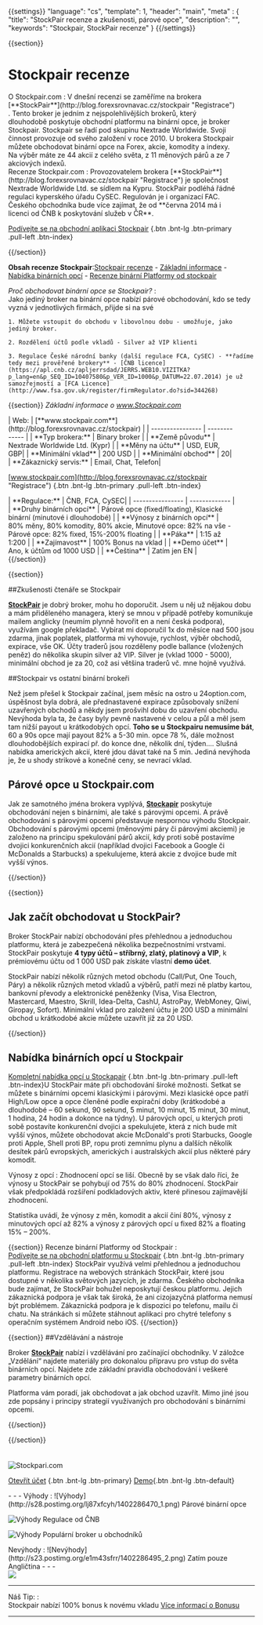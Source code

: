 ﻿{{settings}}
  "language": "cs",
  "template": 1,
  "header": "main",
  "meta" : {
    "title": "StockPair recenze a zkušenosti, párové opce",
    "description": "",
    "keywords": "Stockpair, StockPair recenze"
  }
{{/settings}}
<span itemprop="reviewRating" itemscope itemtype="http://schema.org/Rating">
  <meta itemprop="worstRating" content="1"/>
  <meta itemprop="ratingValue" content="90"/>
  <meta itemprop="bestRating" content="100"/>
</span>
<meta itemprop="itemreviewed" content="Stockpair">
<meta itemprop="author" content="ForexSrovnávač.cz">

<div class="row">
<div class="col-md-9" role="main" markdown="1">

{{section}}

# Stockpair recenze
<div class="row" style="width:92%">
  <div class="col-md-6" markdown="1">
O Stockpair.com
:    
V dnešní recenzi se zaměříme na brokera [**StockPair**](http://blog.forexsrovnavac.cz/stockpair "Registrace") . Tento broker je jedním z nejspolehlivějších brokerů, který dlouhodobě poskytuje obchodní platformu na binární opce, je broker Stockpair. Stockpair se řadí pod skupinu Nextrade Worldwide. Svoji činnost provozuje od svého založení v roce 2010. U brokera Stockpair můžete obchodovat binární opce na Forex, akcie, komodity a indexy. Na výběr máte ze 44 akcií z celého světa, z 11 měnových párů a ze 7 akciových indexů.
</div>
  <div class="col-md-6" markdown="1">
Recenze Stockpair.com
:    
Provozovatelem brokera [**StockPair**](http://blog.forexsrovnavac.cz/stockpair "Registrace") je společnost Nextrade Worldwide Ltd. se sídlem na Kypru. StockPair podléhá řádné regulaci kyperského úřadu CySEC. Regulován je i organizací FAC. Českého obchodníka bude více zajímat, že od **června 2014 má i licenci od ČNB k poskytování služeb v ČR**.

[Podívejte se na obchodní aplikaci Stockpair](http://blog.forexsrovnavac.cz/stockpair "Registrace") {.btn .bnt-lg .btn-primary .pull-left .btn-index}

</div>
</div>
{{/section}}

**Obsah recenze Stockpair**:[Stockpair recenze](http://forexsrovnavac.cz/stockpair-recenze#section-1) - [Základní informace](http://forexsrovnavac.cz/stockpair-recenze#section-2) - [Nabídka binárních opcí](http://forexsrovnavac.cz/stockpair-recenze#section-3) - [Recenze binární Platformy od stockpair](http://forexsrovnavac.cz/stockpair-recenze#section-4)


*Proč obchodovat binární opce se Stockpair?*
:    
     Jako jediný broker na binární opce nabízí párové obchodování, kdo se tedy vyzná v jednotlivých firmách, přijde si na své

    1. Můžete vstoupit do obchodu v libovolnou dobu - umožňuje, jako jediný broker.
    
    2. Rozdělení účtů podle vkladů - Silver až VIP klienti

    3. Regulace České národní banky (další regulace FCA, CySEC) - **řadíme tedy mezi prověřené brokery** - [ČNB licence](https://apl.cnb.cz/apljerrsdad/JERRS.WEB10.VIZITKA?p_lang=en&p_SEQ_ID=10407580&p_VER_ID=1000&p_DATUM=22.07.2014) je už samozřejmostí a [FCA Licence](http://www.fsa.gov.uk/register/firmRegulator.do?sid=344268)

{{section}}
*Základní informace o www.Stockpair.com*
<div class="row" style="width:92%">
  <div class="col-md-6" markdown="1">
| Web:     |   [**www.stockpair.com**](http://blog.forexsrovnavac.cz/stockpair) |
| ---------------- | ------------- |
| **Typ brokera:**   | Binary broker  |
| **Země původu**   | Nextrade Worldwide Ltd. (Kypr)  |
| **Měny na účtu** | USD, EUR, GBP|
| **Minimální vklad** | 200 USD |
| **Minimální obchod**  | 20|
| **Zákaznický servis:**  | Email, Chat, Telefon|

[www.stockpair.com](http://blog.forexsrovnavac.cz/stockpair "Registrace") {.btn .bnt-lg .btn-primary .pull-left .btn-index}

  </div>
  <div class="col-md-6" markdown="1">
| **Regulace:**  | ČNB, FCA, CySEC|
| ---------------- | ------------- |
| **Druhy binárních opcí**  | Párové opce (fixed/floating), Klasické binární (minutové i dlouhodobé) |
| **Výnosy z binárních opcí**  | 80% měny, 80% komodity, 80% akcie, Minutové opce: 82% na vše - Párové opce: 82% fixed, 15%-200% floating |
| **Páka**  |  1:15 až 1:200 |
| **Zajímavost**  | 100% Bonus na vklad |
| **Demo účet**  | Ano, k účtům od 1000 USD |
| **Čeština**  | Zatím jen EN |

</div>
</div>
{{/section}}

{{section}}

##Zkušenosti čtenáře se Stockpair

[**StockPair**](http://blog.forexsrovnavac.cz/stockpair "Registrace") je dobrý broker, mohu ho doporučit. Jsem u něj už nějakou dobu a mám přiděleného managera, který se mnou v případě potřeby komunikuje mailem anglicky (neumím plynně hovořit en a není česká podpora), využívám google překladač. Vybírat mi doporučil 1x do měsíce nad 500 jsou zdarma, jinak poplatek, platforma mi vyhovuje, rychlost, výběr obchodů, expirace, vše OK. Účty traderů jsou rozděleny podle ballance (vložených peněz) do několika skupin silver až VIP. Silver je (vklad 1000 - 5000), minimální obchod je za 20, což asi většina traderů vč. mne hojně využívá. 

##Stockpair vs ostatní binární brokeři

Než jsem přešel k Stockpair začínal, jsem měsíc na ostro u 24option.com, úspěšnost byla dobrá, ale přednastavené expirace způsobovaly snížení uzavřených obchodů a někdy jsem prošvihl dobu do uzavření obchodu. Nevýhoda byla ta, že časy byly pevně nastavené v celou a půl a měl jsem tam nižší payout u krátkodobých opcí. **Toho se u Stockpairu nemusíme bát**, 60 a 90s opce mají payout 82% a 5-30 min. opce 78 %, dále možnost dlouhodobějších expirací př. do konce dne, několik dní, týden.... Slušná nabídka amerických akcií, které jdou dávat také na 5 min. Jediná nevýhoda je, že u shody strikové a konečné ceny, se nevrací vklad.


## Párové opce u Stockpair.com

Jak ze samotného jména brokera vyplývá, [**Stockapir**](http://blog.forexsrovnavac.cz/stockpair "Registrace") poskytuje obchodování nejen s binárními, ale také s párovými opcemi. A právě obchodování s párovými opcemi představuje nespornou výhodu Stockpair. Obchodování s párovými opcemi (měnovými páry či párovými akciemi) je založeno na principu spekulování párů akcií, kdy proti sobě postavíme dvojici konkurenčních akcií (například dvojici Facebook a Google či McDonalds a Starbucks) a spekulujeme, která akcie z dvojice bude mít vyšší výnos.

{{/section}}

{{section}}
## Jak začít obchodovat u StockPair?

Broker StockPair nabízí obchodování přes přehlednou a jednoduchou platformu, která je zabezpečená několika bezpečnostními vrstvami. StockPair poskytuje **4 typy účtů – stříbrný, zlatý, platinový a VIP**, k prémiovému účtu od 1 000 USD pak získáte vlastní **demo účet**. 

StockPair nabízí několik různých metod obchodu (Call/Put, One Touch, Páry) a několik různých metod vkladů a výběrů, patří mezi ně platby kartou, bankovní převody a elektronické peněženky (Visa, Visa Electron, Mastercard, Maestro, Skrill, Idea-Delta, CashU, AstroPay, WebMoney, Qiwi, Giropay, Sofort). Minimální vklad pro založení účtu je 200 USD a minimální obchod u krátkodobé akcie můžete uzavřít již za 20 USD.

{{/section}}

## Nabídka binárních opcí u Stockpair

[Kompletní nabídka opcí u Stockapair](http://blog.forexsrovnavac.cz/stockpair "Registrace") {.btn .bnt-lg .btn-primary .pull-left .btn-index}U StockPair máte při obchodování široké možnosti. Setkat se můžete s binárními opcemi klasickými i párovými. Mezi klasické opce patří High/Low opce a opce členěné podle expirační doby (krátkodobé a dlouhodobé – 60 sekund, 90 sekund, 5 minut, 10 minut, 15 minut, 30 minut, 1 hodina, 24 hodin a dokonce na týdny).
U párových opcí, u kterých proti sobě postavíte konkurenční dvojici a spekulujete, která z nich bude mít vyšší výnos, můžete obchodovat akcie McDonald's proti Starbucks, Google proti Apple, Shell proti BP, ropu proti zemnímu plynu a dalších několik desítek párů evropských, amerických i australských akcií plus některé páry komodit. 

Výnosy z opcí
:   Zhodnocení opcí se liší. Obecně by se však dalo říci, že výnosy u StockPair se pohybují od 75% do 80% zhodnocení. StockPair však předpokládá rozšíření podkladových aktiv, které přinesou zajímavější zhodnocení.

Statistika uvádí, že výnosy z měn, komodit a akcií činí 80%, výnosy z minutových opcí až 82% a výnosy z párových opcí u fixed 82% a floating 15% – 200%.

{{section}}
Recenze binární Platformy od Stockpair
:   
[Podívejte se na obchodní platformu u Stockpair](http://blog.forexsrovnavac.cz/stockpair "Registrace") {.btn .bnt-lg .btn-primary .pull-left .btn-index} StockPair využívá velmi přehlednou a jednoduchou platformu. Registrace na webových stránkách StockPair, které jsou dostupné v několika světových jazycích, je zdarma. Českého obchodníka bude zajímat, že StockPair bohužel neposkytují českou platformu. Jejich zákaznická podpora je však tak široká, že ani cizojazyčná platforma nemusí být problémem. Zákaznická podpora je k dispozici po telefonu, mailu či chatu.
Na stránkách si můžete stáhnout aplikaci pro chytré telefony s operačním systémem Android nebo iOS.
{{/section}}

{{section}}
##Vzdělávání a nástroje

Broker [**StockPair**](http://blog.forexsrovnavac.cz/stockpair "Registrace") nabízí i vzdělávání pro začínající obchodníky. V záložce „Vzdělání“ najdete materiály pro dokonalou přípravu pro vstup do světa binárních opcí. Najdete zde základní pravidla obchodování i veškeré parametry binárních opcí.

Platforma vám poradí, jak obchodovat a jak obchod uzavřít. Mimo jiné jsou zde popsány i principy strategií využívaných pro obchodování s binárními opcemi.

{{/section}}

{{/section}}



</div>
<div class="col-md-3" markdown="1">
<div class="well" markdown="1" style="margin-top: 2.5em">
  

![Stockpari.com](http://bopce.cz/wp-content/uploads/2014/11/stockpair-bordered-logo-banner_200x80_zps2799aaee.png) 

[Otevřít účet](http://blog.forexsrovnavac.cz/stockpair "Registrace") {.btn .bnt-lg .btn-primary} [Demo](http://blog.forexsrovnavac.cz/stockpair "Demo účet"){.btn .bnt-lg .btn-default}
</div>
<div class="container-fluid" markdown="1">


</div>
<div class="container-fluid" markdown="1">

</div>
<div class="container-fluid" markdown="1">
- - -
Výhody
:   
![Výhody](http://s28.postimg.org/lj87xfcyh/1402286470_1.png)     Párové binární opce

![Výhody](http://s28.postimg.org/lj87xfcyh/1402286470_1.png)     Regulace od ČNB

![Výhody](http://s28.postimg.org/lj87xfcyh/1402286470_1.png)     Populární broker u obchodníků

</div>
<div class="container-fluid" markdown="1">
Nevýhody
:   
![Nevýhody](http://s23.postimg.org/e1m43sfrr/1402286495_2.png)     Zatím pouze Angličtina
- - -
</div>
<div class="container-fluid" markdown="1">
<a href="http://blog.forexsrovnavac.cz/stockpair" alt="Demo účet" target="_blank">
 <img src="http://blog.forexsrovnavac.cz/wp-content/uploads/2014/10/informace.png" width="" height=""/>

</a>

- - -
Náš Tip:
:    
Stockpair nabízí 100% bonus k novému vkladu [Více informací o Bonusu](http://blog.forexsrovnavac.cz/stockpair)
- - -

</div>
</div>
</div>
